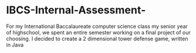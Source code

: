 # IBCS-Internal-Assessment-

For my International Baccalaureate computer science class my senior year of highschool, we spent an entire semester working on a final project of our choosing. I decided to create a 2 dimensional tower defense game, written in Java
